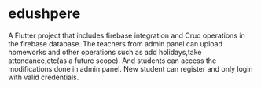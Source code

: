 # edushpere

A  Flutter project that includes firebase integration and Crud operations in the firebase database. The teachers from admin panel can upload homeworks and other operations such as add holidays,take attendance,etc(as a future scope). And students can access the modifications done in admin panel. New student can register and only login with valid credentials. 


